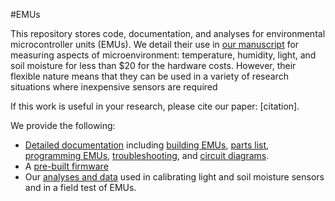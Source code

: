 #EMUs

This repository stores code, documentation, and analyses for environmental microcontroller units (EMUs). We detail their use in [our manuscript]() for measuring aspects of microenvironment: temperature, humidity, light, and soil moisture for less than $20 for the hardware costs. However, their flexible nature means that they can be used in a variety of research situations where inexpensive sensors are required 

If this work is useful in your research, please cite our paper: [citation].

We provide the following:
* [Detailed documentation](/Documentation) including [building EMUs](/Documentation/Building%20EMUs.md), [parts list](/Documentation/), [programming EMUs](/Documentation/EMU%20Programming.md), [troubleshooting](/Documentation/Troubleshooting.md), and [circuit diagrams](/Documentation/Diagrams/).
* A [pre-built firmware](/Firmware)
* Our [analyses and data](EMU-Analysis) used in calibrating light and soil moisture sensors and in a field test of EMUs.